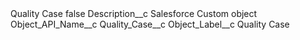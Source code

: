 <?xml version="1.0" encoding="UTF-8"?>
<CustomMetadata xmlns="http://soap.sforce.com/2006/04/metadata" xmlns:xsi="http://www.w3.org/2001/XMLSchema-instance" xmlns:xsd="http://www.w3.org/2001/XMLSchema">
    <label>Quality Case</label>
    <protected>false</protected>
    <values>
        <field>Description__c</field>
        <value xsi:type="xsd:string">Salesforce Custom object</value>
    </values>
    <values>
        <field>Object_API_Name__c</field>
        <value xsi:type="xsd:string">Quality_Case__c</value>
    </values>
    <values>
        <field>Object_Label__c</field>
        <value xsi:type="xsd:string">Quality Case</value>
    </values>
</CustomMetadata>
